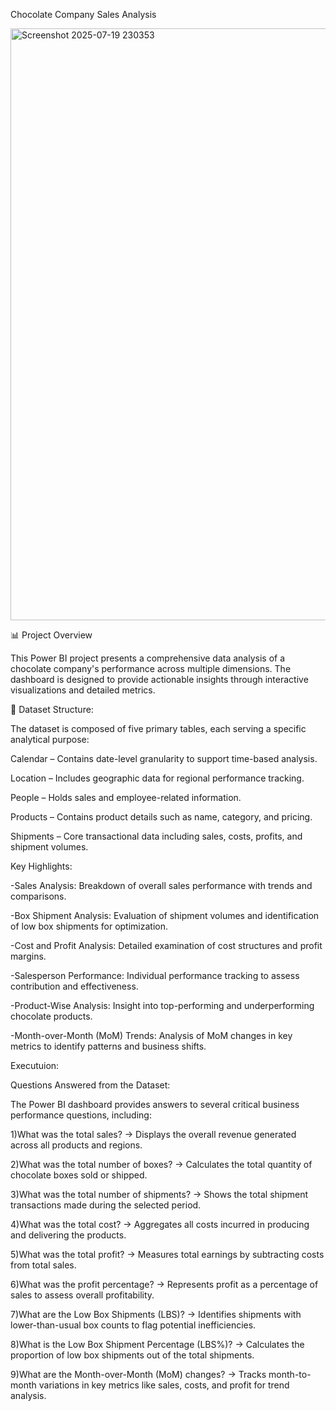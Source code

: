 Chocolate Company Sales Analysis

<img width="1687" height="947" alt="Screenshot 2025-07-19 230353" src="https://github.com/user-attachments/assets/58e21650-27a3-4075-9410-1668eec2f864" />

📊 Project Overview

This Power BI project presents a comprehensive data analysis of a chocolate company's performance across multiple dimensions. The dashboard is designed to provide actionable insights through interactive visualizations and detailed metrics.

📁 Dataset Structure:

The dataset is composed of five primary tables, each serving a specific analytical purpose:

Calendar – Contains date-level granularity to support time-based analysis.

Location – Includes geographic data for regional performance tracking.

People – Holds sales and employee-related information.

Products – Contains product details such as name, category, and pricing.

Shipments – Core transactional data including sales, costs, profits, and shipment volumes.

Key Highlights:

-Sales Analysis: Breakdown of overall sales performance with trends and comparisons.

-Box Shipment Analysis: Evaluation of shipment volumes and identification of low box shipments for optimization.

-Cost and Profit Analysis: Detailed examination of cost structures and profit margins.

-Salesperson Performance: Individual performance tracking to assess contribution and effectiveness.

-Product-Wise Analysis: Insight into top-performing and underperforming chocolate products.

-Month-over-Month (MoM) Trends: Analysis of MoM changes in key metrics to identify patterns and business shifts.

Executuion:

Questions Answered from the Dataset:

The Power BI dashboard provides answers to several critical business performance questions, including:

1)What was the total sales?
→ Displays the overall revenue generated across all products and regions.

2)What was the total number of boxes?
→ Calculates the total quantity of chocolate boxes sold or shipped.

3)What was the total number of shipments?
→ Shows the total shipment transactions made during the selected period.

4)What was the total cost?
→ Aggregates all costs incurred in producing and delivering the products.

5)What was the total profit?
→ Measures total earnings by subtracting costs from total sales.

6)What was the profit percentage?
→ Represents profit as a percentage of sales to assess overall profitability.

7)What are the Low Box Shipments (LBS)?
→ Identifies shipments with lower-than-usual box counts to flag potential inefficiencies.

8)What is the Low Box Shipment Percentage (LBS%)?
→ Calculates the proportion of low box shipments out of the total shipments.

9)What are the Month-over-Month (MoM) changes?
→ Tracks month-to-month variations in key metrics like sales, costs, and profit for trend analysis.





